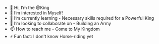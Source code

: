 - 👋 Hi, I’m the @King
- 👀 I’m interested in Myself!
- 🌱 I’m currently learning - Necessary skills required for a Powerful King
- 💞️ I’m looking to collaborate on - Building an Army
- 📫 How to reach me - Come to My Kingdom
- ⚡ Fun fact: I don't know Horse-riding yet

<!---
King-Harshit/King-Harshit is a ✨ special ✨ repository because its `README.md` (this file) appears on your GitHub profile.
You can click the Preview link to take a look at your changes.
--->

